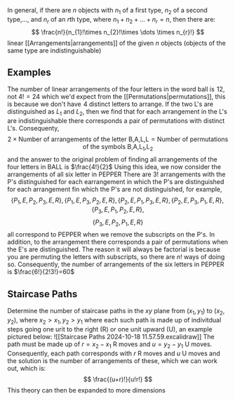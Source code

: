In general, if there are $n$ objects with $n_{1}$ of a first type, $n_{2}$ of a second type,..., and $n_{r}$ of an $r$th type, where $n_{1}+n_{2}+\dots+n_{r}=n$, then there are:
$$
\frac{n!}{n_{1}!\times n_{2}!\times \dots \times n_{r}!}
$$
linear [[Arrangements|arrangements]] of the given $n$ objects (objects of the same type are indistinguishable)
## Examples
The number of linear arrangements of the four letters in the word ball is $\hspace{0pt}12$, not $4!=24$ which we'd expect from the [[Permutations|permutations]], this is because we don't have $\hspace{0pt}4$ distinct letters to arrange. If the two L's are distinguished as $L_{1}$ and $L_{2}$, then we find that for each arrangement in the L's are indistinguishable there corresponds a pair of permutations with distinct L's. Consequenty,
$$
2\times \text{Number of arrangements of the letter B,A,L,L}=\text{Number of permutations of the symbols B,A,L}_{1}\text{,L}_{2}
$$
and the answer to the original problem of finding all arrangements of the four letters in BALL is $\frac{4!}{2}$
Using this idea, we now consider the arrangements of all six letter in PEPPER
There are $3!$ arrangements with the P's distinguished for each earrangement in which the P's are distinguished for each arrangement fin which the P's are not distinguished, for example,
$$
\{P_{1},E,P_{2},P_{3},E,R\},\{ P_{1},E,P_{3},P_{2},E,R \},\{ P_{2},E,P_{1},P_{3},E,R \},\{ P_{2},E,P_{3},P_{1},E,R \},\{ P_{3},E,P_{1},P_{2},E,R \},
$$
$$
 \{ P_{3},E,P_{2},P_{1},E,R \}
$$
all correspond to PEPPER when we remove the subscripts on the P's. In addition, to the arrangement there corresponds a pair of permutations when the E's are distinguished. The reason it will always be factorial is because you are permuting the letters with subscripts, so there are $n!$ ways of doing so. Consequently, the number of arrangements of the six letters in PEPPER is $\frac{6!}{2!3!}=60$ 
## Staircase Paths
Determine the number of staircase paths in the $xy$ plane from $(x_{1},y_{1})$ to $(x_{2},y_{2})$, where $x_{2}>x_{1},y_{2}>y_{1}$ where each such path is made up of indivitdual steps going one urit to the right (R) or one unit upward (U), an example pictured below:
![[Staircase Paths 2024-10-18 11.57.59.excalidraw]]
The path must be made up of $r=x_{2}-x_{1}$ R moves and $u=y_{2}-y_{1}$ U moves. Consequently, each path corresponds with $r$ R moves and $u$ U moves and the solution is the number of arrangements of these, which we can work out, which is:
$$
\frac{(u+r)!}{u!r!}
$$
This theory can then be expanded to more dimensions
